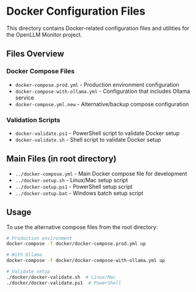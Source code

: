 # Docker Configuration Files

This directory contains Docker-related configuration files and utilities for the OpenLLM Monitor project.

## Files Overview

### Docker Compose Files

- `docker-compose.prod.yml` - Production environment configuration
- `docker-compose-with-ollama.yml` - Configuration that includes Ollama service
- `docker-compose.yml.new` - Alternative/backup compose configuration

### Validation Scripts

- `docker-validate.ps1` - PowerShell script to validate Docker setup
- `docker-validate.sh` - Shell script to validate Docker setup

## Main Files (in root directory)

- `../docker-compose.yml` - Main Docker compose file for development
- `../docker-setup.sh` - Linux/Mac setup script
- `../docker-setup.ps1` - PowerShell setup script
- `../docker-setup.bat` - Windows batch setup script

## Usage

To use the alternative compose files from the root directory:

```bash
# Production environment
docker-compose -f docker/docker-compose.prod.yml up

# With Ollama
docker-compose -f docker/docker-compose-with-ollama.yml up

# Validate setup
./docker/docker-validate.sh  # Linux/Mac
./docker/docker-validate.ps1  # PowerShell
```
